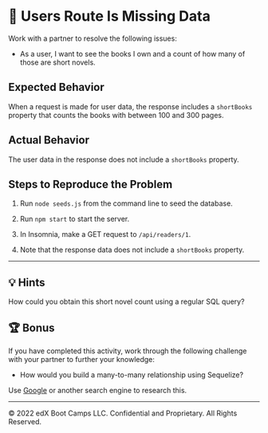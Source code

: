 # 🐛 Users Route Is Missing Data

Work with a partner to resolve the following issues:

* As a user, I want to see the books I own and a count of how many of those are short novels.

## Expected Behavior

When a request is made for user data, the response includes a `shortBooks` property that counts the books with between 100 and 300 pages.

## Actual Behavior

The user data in the response does not include a `shortBooks` property.

## Steps to Reproduce the Problem

1. Run `node seeds.js` from the command line to seed the database.

2. Run `npm start` to start the server.

3. In Insomnia, make a GET request to `/api/readers/1`.

4. Note that the response data does not include a `shortBooks` property.

---

## 💡 Hints

How could you obtain this short novel count using a regular SQL query?

## 🏆 Bonus

If you have completed this activity, work through the following challenge with your partner to further your knowledge:

* How would you build a many-to-many relationship using Sequelize?

Use [Google](https://www.google.com) or another search engine to research this.

---
© 2022 edX Boot Camps LLC. Confidential and Proprietary. All Rights Reserved.